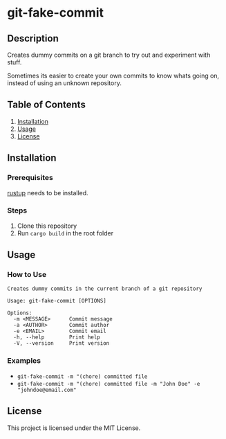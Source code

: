 # git-fake-commit

## Description

Creates dummy commits on a git branch to try out and experiment with stuff.

Sometimes its easier to create your own commits to know whats going on, instead of using an unknown repository.

## Table of Contents

1. [Installation](#installation)
2. [Usage](#usage)
3. [License](#license)

## Installation

### Prerequisites

[rustup](https://rustup.rs) needs to be installed.

### Steps

1. Clone this repository
2. Run `cargo build` in the root folder

## Usage

### How to Use

```none
Creates dummy commits in the current branch of a git repository

Usage: git-fake-commit [OPTIONS]

Options:
  -m <MESSAGE>      Commit message
  -a <AUTHOR>       Commit author
  -e <EMAIL>        Commit email
  -h, --help        Print help
  -V, --version     Print version
```

### Examples

- `git-fake-commit -m "(chore) committed file`
- `git-fake-commit -m "(chore) committed file -m "John Doe" -e "johndoe@email.com"`

## License

This project is licensed under the MIT License.
